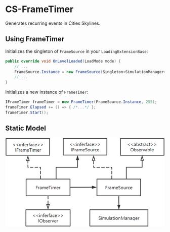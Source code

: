# CS-FrameTimer
 Generates recurring events in Cities Skylines.
## Using FrameTimer
Initializes the singleton of `FrameSource` in your `LoadingExtensionBase`:
```C#
public override void OnLevelLoaded(LoadMode mode) {
    // ...
    FrameSource.Instance = new FrameSource(Singleton<SimulationManager>.instance);
    // ...
}
```
Initializes a new instance of `FrameTimer`:
```C#
IFrameTimer frameTimer = new FrameTimer(FrameSource.Instance, 255);
frameTimer.Elapsed += () => { /*...*/ };
frameTimer.Start();
```
## Static Model
![Static Model](https://github.com/bac0id/CS-FrameTimer/blob/master/static-model.png)
